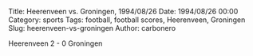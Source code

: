 Title: Heerenveen vs. Groningen, 1994/08/26
Date: 1994/08/26 00:00
Category: sports
Tags: football, football scores, Heerenveen, Groningen
Slug: heerenveen-vs-groningen
Author: carbonero


Heerenveen 2 - 0 Groningen
